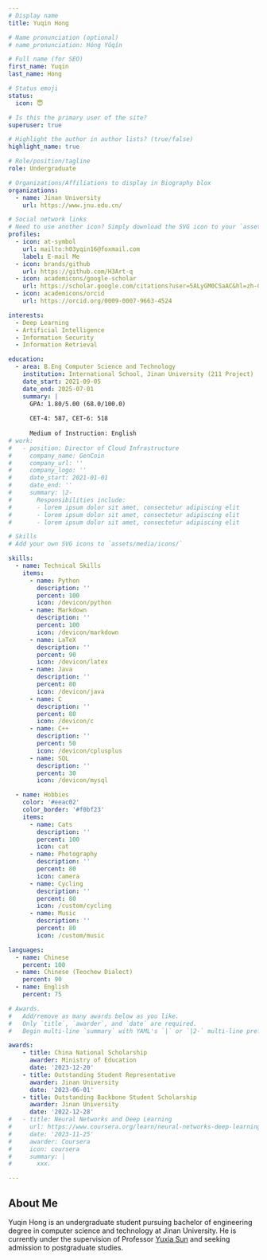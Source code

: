 ```yaml
---
# Display name
title: Yuqin Hong

# Name pronunciation (optional)
# name_pronunciation: Hóng Yǔqín 

# Full name (for SEO)
first_name: Yuqin
last_name: Hong

# Status emoji
status:
  icon: 😇

# Is this the primary user of the site?
superuser: true

# Highlight the author in author lists? (true/false)
highlight_name: true

# Role/position/tagline
role: Undergraduate

# Organizations/Affiliations to display in Biography blox
organizations:
  - name: Jinan University
    url: https://www.jnu.edu.cn/

# Social network links
# Need to use another icon? Simply download the SVG icon to your `assets/media/icons/` folder.
profiles:
  - icon: at-symbol
    url: mailto:h03yqin16@foxmail.com
    label: E-mail Me
  - icon: brands/github
    url: https://github.com/H3Art-q
  - icon: academicons/google-scholar
    url: https://scholar.google.com/citations?user=5ALyGM0CSaAC&hl=zh-CN
  - icon: academicons/orcid
    url: https://orcid.org/0009-0007-9663-4524

interests:
  - Deep Learning
  - Artificial Intelligence
  - Information Security
  - Information Retrieval

education:
  - area: B.Eng Computer Science and Technology
    institution: International School, Jinan University (211 Project)
    date_start: 2021-09-05
    date_end: 2025-07-01
    summary: |
      GPA: 1.80/5.00 (68.0/100.0)
      
      CET-4: 587, CET-6: 518
      
      Medium of Instruction: English
# work:
#   - position: Director of Cloud Infrastructure
#     company_name: GenCoin
#     company_url: ''
#     company_logo: ''
#     date_start: 2021-01-01
#     date_end: ''
#     summary: |2-
#       Responsibilities include:
#       - lorem ipsum dolor sit amet, consectetur adipiscing elit
#       - lorem ipsum dolor sit amet, consectetur adipiscing elit
#       - lorem ipsum dolor sit amet, consectetur adipiscing elit

# Skills
# Add your own SVG icons to `assets/media/icons/`

skills:
  - name: Technical Skills
    items:
      - name: Python
        description: ''
        percent: 100
        icon: /devicon/python
      - name: Markdown
        description: ''
        percent: 100
        icon: /devicon/markdown
      - name: LaTeX
        description: ''
        percent: 90
        icon: /devicon/latex
      - name: Java
        description: ''
        percent: 80
        icon: /devicon/java
      - name: C
        description: ''
        percent: 80
        icon: /devicon/c
      - name: C++
        description: ''
        percent: 50
        icon: /devicon/cplusplus
      - name: SQL
        description: ''
        percent: 30
        icon: /devicon/mysql

  - name: Hobbies
    color: '#eeac02'
    color_border: '#f0bf23'
    items:
      - name: Cats
        description: ''
        percent: 100
        icon: cat
      - name: Photography
        description: ''
        percent: 80
        icon: camera
      - name: Cycling
        description: ''
        percent: 80
        icon: /custom/cycling
      - name: Music
        description: ''
        percent: 80
        icon: /custom/music

languages:
  - name: Chinese
    percent: 100
  - name: Chinese (Teochew Dialect)
    percent: 90
  - name: English
    percent: 75

# Awards.
#   Add/remove as many awards below as you like.
#   Only `title`, `awarder`, and `date` are required.
#   Begin multi-line `summary` with YAML's `|` or `|2-` multi-line prefix and indent 2 spaces below.

awards:
    - title: China National Scholarship
      awarder: Ministry of Education
      date: '2023-12-20'
    - title: Outstanding Student Representative
      awarder: Jinan University
      date: '2023-06-01'
    - title: Outstanding Backbone Student Scholarship
      awarder: Jinan University
      date: '2022-12-28'
#   - title: Neural Networks and Deep Learning
#     url: https://www.coursera.org/learn/neural-networks-deep-learning
#     date: '2023-11-25'
#     awarder: Coursera
#     icon: coursera
#     summary: |
#       xxx.

---
```


## About Me

Yuqin Hong is an undergraduate student pursuing bachelor of engineering degree in computer science and technology at Jinan University. He is currently under the supervision of Professor [Yuxia Sun](https://www.scholat.com/yxsun) and seeking admission to postgraduate studies.